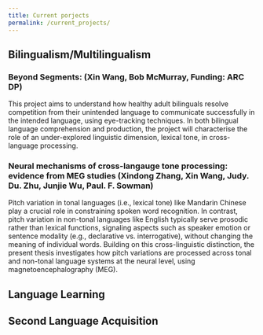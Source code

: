 ```yaml
---
title: Current porjects
permalink: /current_projects/
---
```


## Bilingualism/Multilingualism
### Beyond Segments: (Xin Wang, Bob McMurray, Funding: ARC DP)
This project aims to understand how healthy adult bilinguals resolve competition from their unintended language to communicate successfully in the intended language, using eye-tracking techniques. In both bilingual language comprehension and production, the project will characterise the role of an under-explored linguistic dimension, lexical tone, in cross-language processing. 

### Neural mechanisms of cross-langauge tone processing: evidence from MEG studies (Xindong Zhang, Xin Wang, Judy. Du. Zhu, Junjie Wu, Paul. F. Sowman)
Pitch variation in tonal languages (i.e., lexical tone) like Mandarin Chinese play a crucial role in constraining spoken word recognition. In contrast, pitch variation in non-tonal languages like English typically serve prosodic rather than lexical functions, signaling aspects such as speaker emotion or sentence modality (e.g., declarative vs. interrogative), without changing the meaning of individual words. Building on this cross-linguistic distinction, the present thesis investigates how pitch variations are processed across tonal and non-tonal language systems at the neural level, using magnetoencephalography (MEG).

## Language Learning

## Second Language Acquisition

